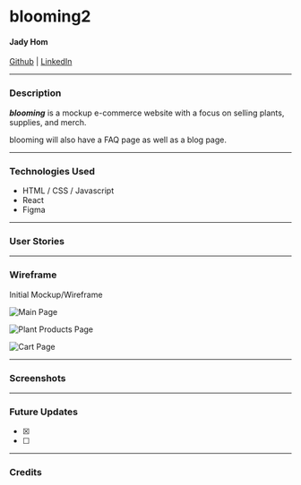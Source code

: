 # blooming2

#### Jady Hom

[Github](https://github.com/jadyhome) | [LinkedIn](www.linkedin.com/in/jadyhom)

---

### Description

**_blooming_** is a mockup e-commerce website with a focus on selling plants, supplies, and merch.

blooming will also have a FAQ page as well as a blog page.

<!-- Check out my deployed website here → [blooming]() -->

---

### Technologies Used

- HTML / CSS / Javascript
- React
- Figma

---

### User Stories

<!-- - Users will see homepage/landing page.
-  -->

---

### Wireframe

Initial Mockup/Wireframe

![Main Page]()

![Plant Products Page]()

![Cart Page]()

---

### Screenshots

<!-- Final Mockup/Wireframe -->

<!-- Home Page
![Home Page]() -->

---

### Future Updates

- [x]
- [ ]

---

### Credits

<!-- [Netlify]() -->
